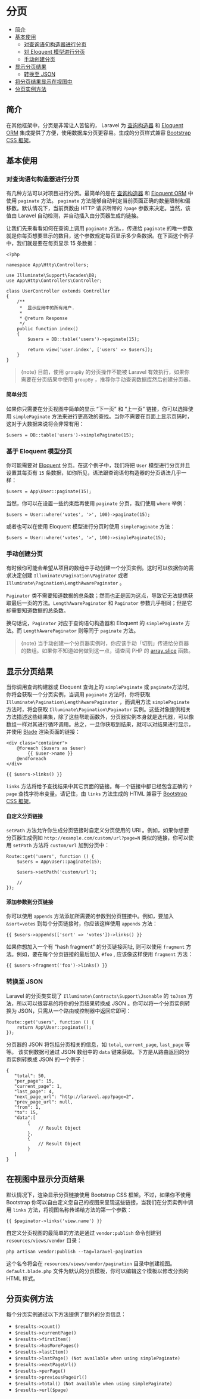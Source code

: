 # 分页

- [简介](#introduction)
- [基本使用](#basic-usage)
    - [对查询语句构造器进行分页](#paginating-query-builder-results)
    - [对 Eloquent 模型进行分页](#paginating-eloquent-results)
    - [手动创建分页](#manually-creating-a-paginator)
- [显示分页结果](#displaying-pagination-results)
    - [转换至 JSON](#converting-results-to-json)
- [将分页结果显示在视图中](#customizing-the-pagination-view)
- [分页实例方法](#paginator-instance-methods)

<a name="introduction"></a>
## 简介

在其他框架中，分页是非常让人苦恼的， Laravel 为 [查询构造器](/docs/{{version}}/queries) 和 [Eloquent ORM](/docs/{{version}}/eloquent) 集成提供了方便，使用数据库分页更容易。生成的分页样式兼容 [Bootstrap CSS 框架](http://getbootstrap.com/)。

<a name="basic-usage"></a>
## 基本使用

<a name="paginating-query-builder-results"></a>
### 对查询语句构造器进行分页

有几种方法可以对项目进行分页。最简单的是在 [查询构造器](/docs/{{version}}/queries) 和 [Eloquent ORM](/docs/{{version}}/eloquent) 中使用 `paginate` 方法。 `paginate` 方法能够自动判定当前页面正确的数量限制和偏移数。默认情况下，当前页数由 HTTP 请求所带的  `?page` 参数来决定。当然，该值由 Laravel 自动检测，并自动插入由分页器生成的链接。

让我们先来看看如何在查询上调用 `paginate` 方法。，传递给 `paginate` 的唯一参数就是你每页想要显示的数目，这个参数规定每页显示多少条数据。在下面这个例子中，我们就是要在每页显示 15 条数据：


    <?php

    namespace App\Http\Controllers;

    use Illuminate\Support\Facades\DB;
    use App\Http\Controllers\Controller;

    class UserController extends Controller
    {
        /**
         *  显示应用中的所有用户.
         *
         * @return Response
         */
        public function index()
        {
            $users = DB::table('users')->paginate(15);

            return view('user.index', ['users' => $users]);
        }
    }

> {note} 目前，使用 `groupBy` 的分页操作不能被 Laravel 有效执行，如果你需要在分页结果中使用 `groupBy` ，推荐你手动查询数据库然后创建分页器。

#### 简单分页

如果你只需要在分页视图中简单的显示 “下一页” 和 “上一页” 链接，你可以选择使用 `simplePaginate` 方法来进行更高效的查找。当你不需要在页面上显示页码时，这对于大数据来说将会非常有用：

    $users = DB::table('users')->simplePaginate(15);

<a name="paginating-eloquent-results"></a>
### 基于 Eloquent 模型分页

你可能需要对 [Eloquent](/docs/{{version}}/eloquent) 分页。在这个例子中，我们将把 `User` 模型进行分页并且设置其每页有 `15` 条数据，如你所见，语法跟查询语句构造器的分页语法几乎一样：

    $users = App\User::paginate(15);

当然，你可以在设置一些约束后再使用 `paginate` 分页，我们使用 `where` 举例：

    $users = User::where('votes', '>', 100)->paginate(15);

或者也可以在使用 Eloquent 模型进行分页时使用 `simplePaginate` 方法：

    $users = User::where('votes', '>', 100)->simplePaginate(15);

<a name="manually-creating-a-paginator"></a>
### 手动创建分页

有时候你可能会希望从项目的数组中手动创建一个分页实例。这时可以依据你的需求决定创建 `Illuminate\Pagination\Paginator` 或者 `Illuminate\Pagination\LengthAwarePaginator` 。

 `Paginator` 类不需要知道数据的总条数；然而也正是因为这点，导致它无法提供获取最后一页的方法。`LengthAwarePaginator` 和 `Paginator` 参数几乎相同；但是它却需要知道数据的总条数。

换句话说，`Paginator` 对应于查询语句构造器和 Eloquent 的 `simplePaginate` 方法。而 `LengthAwarePaginator` 则等同于 `paginate` 方法。

> {note} 当手动创建一个分页器实例时，你应该手动「切割」传递给分页器的数组。如果你不知道如何做到这一点，请查阅 PHP 的 [array_slice](http://php.net/manual/en/function.array-slice.php) 函数。

<a name="displaying-pagination-results"></a>
## 显示分页结果

当你调用查询构建器或 Eloquent 查询上的 `simplePaginate` 或 `paginate`方法时,你将会获取一个分页实例，当调用 `paginate` 方法时，你将获取 `Illuminate\Pagination\LengthAwarePaginator` ，而调用方法 `simplePaginate` 方法时，将会获取 `Illuminate\Pagination\Paginator` 实例。这些对象提供相关方法描述这些结果集，除了这些帮助函数外，分页器实例本身就是迭代器，可以像数组一样对其进行循环调用。总之，一旦你获取到结果，就可以对结果进行显示，并使用  [Blade](/docs/{{version}}/blade) 渲染页面的链接：

    <div class="container">
        @foreach ($users as $user)
            {{ $user->name }}
        @endforeach
    </div>

    {{ $users->links() }}

`links` 方法将给予查找结果中其它页面的链接。每一个链接中都已经包含正确的 `?page` 查找字符串变量。请记住，由 `links` 方法生成的 HTML 兼容于 [Bootstrap CSS 框架](https://getbootstrap.com)。

#### 自定义分页链接

`setPath` 方法允许你生成分页链接时自定义分页使用的 URI 。例如，如果你想要分页器生成例如 `http://example.com/custom/url?page=N` 类似的链接，你可以使用 `setPath` 方法将 `custom/url` 加到分页中：

    Route::get('users', function () {
        $users = App\User::paginate(15);

        $users->setPath('custom/url');

        //
    });

#### 添加参数到分页链接

你可以使用 `appends` 方法添加所需要的参数到分页链接中。例如，要加入 `&sort=votes` 到每个分页链接时，你应该这样使用 `appends` 方法：

    {{ $users->appends(['sort' => 'votes'])->links() }}

如果你想加入一个有 “hash fragment” 的分页链接网址, 则可以使用  `fragment` 方法。例如，要在每个分页链接的最后加入 `#foo` , 应该像这样使用 `fragment` 方法：

    {{ $users->fragment('foo')->links() }}

<a name="converting-results-to-json"></a>
### 转换至 JSON

Laravel 的分页类实现了 `Illuminate\Contracts\Support\Jsonable` 的 `toJson` 方法，所以可以很容易的将你的分页结果转换成 JSON 。你可以将一个分页实例转换为 JSON，只需从一个路由或控制器中返回它即可：

    Route::get('users', function () {
        return App\User::paginate();
    });

分页器的 JSON 将包括分页相关的信息，如 `total`, `current_page`, `last_page` 等等。 该实例数据可通过 JSON 数组中的 `data` 键来获取。下方是从路由返回的分页实例转换成 JSON 的一个例子：

    {
       "total": 50,
       "per_page": 15,
       "current_page": 1,
       "last_page": 4,
       "next_page_url": "http://laravel.app?page=2",
       "prev_page_url": null,
       "from": 1,
       "to": 15,
       "data":[
            {
                // Result Object
            },
            {
                // Result Object
            }
       ]
    }

<a name="customizing-the-pagination-view"></a>
## 在视图中显示分页结果

默认情况下，渲染显示分页链接使用 Bootstrap CSS 框架。不过，如果你不使用 Bootstrap 你可以自由定义您自己的视图来呈现这些链接，当我们在分页实例中调用 `links` 方法，将视图名称传递给方法的第一个参数：

    {{ $paginator->links('view.name') }}

自定义分页视图的最简单的方法是通过 `vendor:publish` 命令创建到 `resources/views/vendor` 目录：

    php artisan vendor:publish --tag=laravel-pagination

这个名令将会在 `resources/views/vendor/pagination` 目录中创建视图。`default.blade.php` 文件为默认的分页模板，你可以编辑这个模板以修改分页的 HTML 样式。

<a name="paginator-instance-methods"></a>
## 分页实例方法

每个分页实例通过以下方法提供了额外的分页信息：

- `$results->count()`
- `$results->currentPage()`
- `$results->firstItem()`
- `$results->hasMorePages()`
- `$results->lastItem()`
- `$results->lastPage() (Not available when using simplePaginate)`
- `$results->nextPageUrl()`
- `$results->perPage()`
- `$results->previousPageUrl()`
- `$results->total() (Not available when using simplePaginate)`
- `$results->url($page)`
